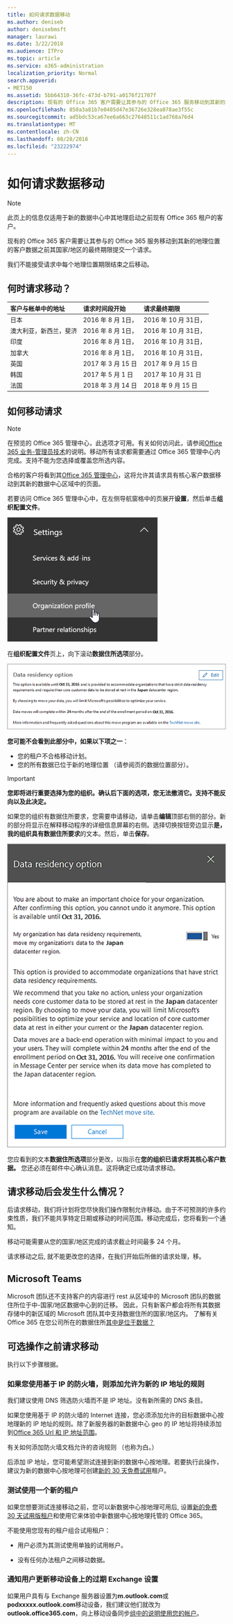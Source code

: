 ```yaml
---
title: 如何请求数据移动
ms.author: deniseb
author: denisebmsft
manager: laurawi
ms.date: 3/22/2018
ms.audience: ITPro
ms.topic: article
ms.service: o365-administration
localization_priority: Normal
search.appverid:
- MET150
ms.assetid: 5bb64310-36fc-473d-b791-a0176f21707f
description: 现有的 Office 365 客户需要让其参与的 Office 365 服务移动到其新的地理位置的客户数据之前其国家/地区的最终期限提交一个请求。
ms.openlocfilehash: 850a3a81b7e0405d47e36726e328ea078ae3f55c
ms.sourcegitcommit: ad5bdc53ca67ee6a663c27648511c1ad768a76d4
ms.translationtype: MT
ms.contentlocale: zh-CN
ms.lasthandoff: 08/28/2018
ms.locfileid: "23222974"
---
```

# <a name="how-to-request-your-data-move"></a>如何请求数据移动

> [!NOTE]
> 此页上的信息仅适用于新的数据中心中其地理启动之前现有 Office 365 租户的客户。 
  
现有的 Office 365 客户需要让其参与的 Office 365 服务移动到其新的地理位置的客户数据之前其国家/地区的最终期限提交一个请求。 
  
我们不能接受请求中每个地理位置期限结束之后移动。 
  
## <a name="when-can-i-request-a-move"></a>何时请求移动？

|**客户与帐单中的地址**|**请求时间段开始**|**请求最终期限**|
|:-----|:-----|:-----|
|日本  <br/> |2016 年 8 月 1日，  <br/> |2016 年 10 月 31日，  <br/> |
|澳大利亚，新西兰，斐济  <br/> |2016 年 8 月 1日，  <br/> |2016 年 10 月 31日，  <br/> |
|印度  <br/> |2016 年 8 月 1日，  <br/> |2016 年 10 月 31日，  <br/> |
|加拿大  <br/> |2016 年 8 月 1日，  <br/> |2016 年 10 月 31日，  <br/> |
|英国  <br/> |2017 年 3 月 15 日  <br/> |2017 年 9 月 15 日  <br/> |
|韩国  <br/> |2017 年 5 月 1 日  <br/> |2017 年 10 月 31 日  <br/> |
|法国  <br/> |2018 年 3 月 14 日  <br/> |2018 年 9 月 15 日  <br/> |
   
## <a name="how-to-request-a-move"></a>如何移动请求

> [!NOTE]
> 在预览的 Office 365 管理中心，此选项才可用。有关如何访问此，请参阅[Office 365 业务-管理员技术](https://aka.ms/365admin)的说明。移动所有请求都需要通过 Office 365 管理中心内完成。支持不能为您选择或覆盖您所选内容。 
  
合格的客户将看到其[Office 365 管理中心](https://aka.ms/365admin)，这将允许其请求具有核心客户数据移动到其新的数据中心区域中的页面。  
  
若要访问 Office 365 管理中心中，在左侧导航窗格中的页展开**设置**，然后单击**组织配置文件**。
  
![将具有组织配置文件的设置菜单突出显示](media/22799fac-32b4-4f79-ae60-3f6ffb7cfbd7.png)
  
在**组织配置文件**页上，向下滚动**数据住所选项**部分。 
  
![数据派驻卡](media/fdb02cd0-825d-4d9e-bb35-6f806282884f.png)
  
**您可能不会看到此部分中，如果以下项之一**：
- 您的租户不合格移动计划。 
- 您的所有数据已位于新的地理位置 （请参阅页的数据位置部分）。 
  
> [!IMPORTANT]
> **您即将进行重要选择为您的组织。确认后下面的选项，您无法撤消它。支持不能反向以及此决定。**
  
如果您的组织有数据住所要求，您需要申请移动，请单击**编辑**顶部右侧的部分。新的部分将显示在解释移动程序的详细信息屏幕的右侧。选择切换按钮旁边显示**是，我的组织具有数据住所要求**的文本。然后，单击**保存**。
  
![数据中心选择操作屏幕](media/f97ab8d2-b0e1-49bf-9d6b-bf75f3081233.png)
  
您应看到的文本**数据住所选项**部分更改，以指示在**您的组织已请求将其核心客户数据。** 您还必须在邮件中心确认消息。这将确定已成功请求移动。 


  
## <a name="what-happens-after-requesting-a-move"></a>请求移动后会发生什么情况？

后请求移动，我们将计划将您尽快我们操作限制允许移动。由于不可预测的许多约束性质，我们不能共享特定日期或移动的时间范围。移动完成后，您将看到一个通知。
  
移动可能需要从您的国家/地区完成的请求截止时间最多 24 个月。
  
请求移动之后, 就不能更改您的选择，在我们开始后所做的请求处理，移。
  
## <a name="microsoft-teams"></a>Microsoft Teams

Microsoft 团队还不支持客户的内容进行 rest 从区域中的 Microsoft 团队的数据住所位于中-国家/地区数据中心到的迁移。 因此，只有新客户都会将所有其数据存储中的新区域的 Microsoft 团队其中支持数据住所的国家/地区内。 了解有关 Office 365 在您公司所在的数据住所[其中是位于数据？](https://office/com/datamaps)   

## <a name="optional-actions-before-you-request-a-move"></a>可选操作之前请求移动

执行以下步骤根据。
  
### <a name="if-you-use-an-ip-based-firewall-add-allow-rules-for-the-new-ip-addresses"></a>如果您使用基于 IP 的防火墙，则添加允许为新的 IP 地址的规则

我们建议使用 DNS 筛选防火墙而不是 IP 地址。没有新所需的 DNS 条目。
  
如果您使用基于 IP 的防火墙的 Internet 连接，您必须添加允许的目标数据中心按地理新的 IP 地址的规则。除了新服务器的新数据中心 geo 的 IP 地址将持续添加到[Office 365 Url 和 IP 地址范围](https://go.microsoft.com/fwlink/p/?LinkId=229631)。
  
有关如何添加防火墙文档允许的咨询规则 （也称为白。）
  
后添加 IP 地址，您可能希望测试连接到新的数据中心按地理。若要执行此操作，建议为新的数据中心按地理可创建[新的 30 天免费试用](https://go.microsoft.com/fwlink/?LinkId=522463)租户。 
  
### <a name="test-using-a-new-tenant"></a>测试使用一个新的租户

如果您想要测试连接移动之前，您可以新数据中心按地理可用后, 设置[新的免费 30 天试用版租户](https://go.microsoft.com/fwlink/?LinkId=522463)和使用它来体验中新数据中心按地理托管的 Office 365。 
  
不能使用您现有的租户组合试用租户：
  
- 用户必须为其测试使用单独的试用帐户。
    
- 没有任何办法租户之间移动数据。
    
### <a name="notify-users-to-update-out-of-date-exchange-settings-on-mobile-devices"></a>通知用户更新移动设备上的过期 Exchange 设置

如果用户具有与 Exchange 服务器设置为**m.outlook.com**或**podxxxxx.outlook.com**移动设备，我们建议他们就改为**outlook.office365.com**，向上移动设备同步[组中的说明使用您的帐户](https://support.office.com/article/c9139caf-01ab-41a0-827c-3c06ee569ed3)。
  


